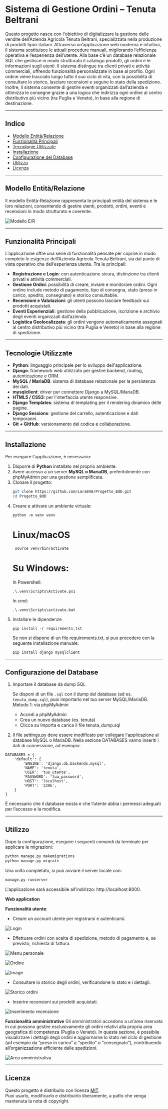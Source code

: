 # Sistema di Gestione Ordini – Tenuta Beltrani

Questo progetto nasce con l'obiettivo di digitalizzare la gestione delle vendite dell’Azienda Agricola Tenuta Beltrani, specializzata nella produzione di prodotti tipici italiani. Attraverso un’applicazione web moderna e intuitiva, il sistema sostituisce le attuali procedure manuali, migliorando l’efficienza operativa e l’esperienza dell’utente. Alla base c’è un database relazionale SQL che gestisce in modo strutturato il catalogo prodotti, gli ordini e le informazioni sugli utenti. Il sistema distingue tra clienti privati e attività commerciali, offrendo funzionalità personalizzate in base al profilo. Ogni ordine viene tracciato lungo tutto il suo ciclo di vita, con la possibilità di consultare lo storico, lasciare recensioni e seguire lo stato della spedizione. Inoltre, il sistema consente di gestire eventi organizzati dall’azienda e ottimizza le consegne grazie a una logica che indirizza ogni ordine al centro distributivo più vicino (tra Puglia e Veneto), in base alla regione di destinazione.

---

## Indice

- [Modello Entità/Relazione](#modello-entitàrelazione)
- [Funzionalità Principali](#funzionalità-principali)
- [Tecnologie Utilizzate](#tecnologie-utilizzate)
- [Installazione](#installazione)
- [Configurazione del Database](#configurazione-del-database)
- [Utilizzo](#utilizzo)
- [Licenza](#licenza)

---

## Modello Entità/Relazione

Il modello Entità-Relazione rappresenta le principali entità del sistema e le loro relazioni, consentendo di gestire utenti, prodotti, ordini, eventi e recensioni in modo strutturato e coerente.

![Modello E/R](https://github.com/user-attachments/assets/460029ed-5917-4996-9155-a9256b0c556e)

---

## Funzionalità Principali

L’applicazione offre una serie di funzionalità pensate per coprire in modo completo le esigenze dell’Azienda Agricola Tenuta Beltrani, sia dal punto di vista operativo che dell’esperienza utente. Tra le principali:

- **Registrazione e Login**: con autenticazione sicura, distinzione tra clienti privati e attività commerciali.
- **Gestione Ordini**: possibilità di creare, inviare e monitorare ordini. Ogni ordine include metodo di pagamento, tipo di consegna, stato (preso in carico, spedito, consegnato) e storico consultabile.
- **Recensioni e Valutazioni**: gli utenti possono lasciare feedback sui prodotti acquistati.
- **Eventi Esperienziali**: gestione della pubblicazione, iscrizione e archivio degli eventi organizzati dall’azienda.
- **Logistica Geolocalizzata**: gli ordini vengono automaticamente assegnati al centro distributivo più vicino (tra Puglia e Veneto) in base alla regione di spedizione.

---

## Tecnologie Utilizzate

- **Python**: linguaggio principale per lo sviluppo dell'applicazione.
- **Django**: framework web utilizzato per gestire backend, routing, autenticazione e ORM.
- **MySQL / MariaDB**: sistema di database relazionale per la persistenza dei dati.
- **mysqlclient**: driver per connettere Django a MySQL/MariaDB.
- **HTML5 / CSS3**: per l'interfaccia utente responsive.
- **Django Templates**: sistema di templating per il rendering dinamico delle pagine.
- **Django Sessions**: gestione del carrello, autenticazione e dati temporanei.
- **Git + GitHub**: versionamento del codice e collaborazione.

---

## Installazione

Per eseguire l'applicazione, è necessario:

1. Disporre di **Python** installato nel proprio ambiente.
2. Avere accesso a un server **MySQL o MariaDB**, preferibilmente con phpMyAdmin per una gestione semplificata.
3. Clonare il progetto:
   ```bash
   git clone https://github.com/Lara848/Progetto_BdD.git
   cd Progetto_BdD
4. Creare e attivare un ambiente virtuale:
   ```
   python -m venv venv
   ```
    # Linux/macOS
   ```
    source venv/bin/activate
   ```  
    # Su Windows: 
   In Powershell:
   ```
   .\.venv\Scripts\Activate.ps1
   ```
   In cmd:
   ```
   .\.venv\Scripts\activate.bat
   ```
 6. Installare le dipendenze
    ```
    pip install -r requirements.txt
    ```
    Se non si dispone di un file requirements.txt, si puo procedere con la seguente installazione manuale:
    ```
    pip install django mysqlclient
    ```

---

## Configurazione del Database

1. Importare il database da dump SQL

   Se disponi di un file `.sql` con il dump del database (ad es. `tenuta_dump.sql`), puoi importarlo nel tuo server MySQL/MariaDB.
   Metodo 1: via phpMyAdmin
   - Accedi a phpMyAdmin
   - Crea un nuovo database (es. tenuta)
   - Clicca su Importa e carica il file tenuta_dump.sql

3. Il file settings.py deve essere modificato per collegare l'applicazione al database MySQL o MariaDB. Nella sezione DATABASES vanno inseriti i dati di connessione, ad esempio:
```
DATABASES = {
    'default': {
        'ENGINE': 'django.db.backends.mysql',
        'NAME': 'tenuta',
        'USER': 'tuo_utente',
        'PASSWORD': 'tua_password',
        'HOST': 'localhost',
        'PORT': '3306',
    }
}
```
È necessario che il database esista e che l’utente abbia i permessi adeguati per l’accesso e la modifica.

---

## Utilizzo
Dopo la configurazione, eseguire i seguenti comandi da terminale per applicare le migrazioni:
```bash
python manage.py makemigrations
python manage.py migrate
```
Una volta completato, si può avviare il server locale con:
```bash
manage.py runserver
```
L'applicazione sarà accessibile all'indirizzo: http://localhost:8000.


**Web application**
  
**Funzionalità utente**:
- Creare un account utente per registrarsi e autenticarsi.

![Login](https://github.com/user-attachments/assets/ea3ba196-ff89-4aab-8510-1b2cb999f673)

- Effettuare ordini con scelta di spedizione, metodo di pagamento e, se previsto, richiesta di fattura.
  
![Menu personale](https://github.com/user-attachments/assets/883724e9-60e9-4a8f-ac59-38129742c7a0)

![Ordine](https://github.com/user-attachments/assets/704a6307-e27b-4758-8d0f-3dddcf13549a)

![Image](https://github.com/user-attachments/assets/25f1f37d-82a0-4673-91b5-780f6b6f98ff)

- Consultare lo storico degli ordini, verificandone lo stato e i dettagli.
  
![Storico ordini](https://github.com/user-attachments/assets/b8d1d846-b2e3-4fb3-82c3-01b2ccc49275)

- Inserire recensioni sui prodotti acquistati.
  
![Inserimento recensione ](https://github.com/user-attachments/assets/e31e4587-653f-4716-9e74-7aa74d7f5f88)


**Funzionalità amministrative**
Gli amministratori accedono a un’area riservata in cui possono gestire esclusivamente gli ordini relativi alla propria area geografica di competenza (Puglia o Veneto). In questa sezione, è possibile visualizzare i dettagli degli ordini e aggiornarne lo stato nel ciclo di gestione (ad esempio da “preso in carico” a “spedito” o “consegnato”), contribuendo all’organizzazione efficiente delle spedizioni.

![Area amministrativa](https://github.com/user-attachments/assets/745ca683-1e73-40fb-aff8-e45694a829cf)

---

## Licenza

Questo progetto è distribuito con licenza [MIT](LICENSE).  
Puoi usarlo, modificarlo e distribuirlo liberamente, a patto che venga mantenuta la nota di copyright.

